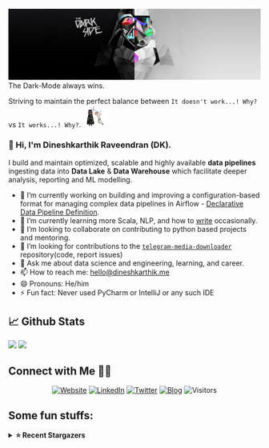 ![](https://github.com/Dineshkarthik/Dineshkarthik/blob/master/assets/cover.jpg)
The Dark-Mode always wins.

Striving to maintain the perfect balance between `It doesn't work...! Why?` vs `It works...! Why?`. <img src="https://github.com/Dineshkarthik/Dineshkarthik/blob/master/assets/starwars_fight.gif" width="50">


### 👋 Hi, I'm Dineshkarthik Raveendran (DK).

I build and maintain optimized, scalable and highly available **data pipelines** ingesting data into **Data Lake** & **Data Warehouse** which facilitate deeper analysis, reporting and ML modelling.


- 🔭 I’m currently working on building and improving a configuration-based format for managing complex data pipelines in Airflow - [Declarative Data Pipeline Definition](https://www.thoughtworks.com/de/radar/techniques?blipid=202005084).
- 🌱 I’m currently learning more Scala, NLP, and how to [write](https://medium.com/@dineshkarthik.r) occasionally.
- 👯 I’m looking to collaborate on contributing to python based projects and mentoring.
- 🤔 I’m looking for contributions to the [`telegram-media-downloader`](https://github.com/Dineshkarthik/telegram_media_downloader) repository(code, report issues) 
- 💬 Ask me about data science and engineering, learning, and career.
- 📫 How to reach me: [hello@dineshkarthik.me](mailto:hello@dineshkarthik.me)
- 😄 Pronouns: He/him
- ⚡ Fun fact: Never used PyCharm or IntelliJ or any such IDE

## 📈 Github Stats
<img height="180em" src="https://github-readme-stats.vercel.app/api?username=Dineshkarthik&show_icons=true&hide_border=true&&count_private=true&include_all_commits=true" />
<img height="180em" src="https://github-readme-streak-stats.herokuapp.com/?user=Dineshkarthik&hide_border=true" />
  
## Connect with Me 🤝🏻

<p align="center">
<a href="https://dineshkarthik.me"><img alt="Website" src="https://img.shields.io/badge/Website-dineshkarthik.me-blue?style=flat&logo=google-chrome"></a>
<a href="https://www.linkedin.com/in/dineshkarthik-r/"><img alt="LinkedIn" src="https://img.shields.io/badge/LinkedIN-Dineshkarthik%20Raveendran-blue?style=flat&logo=linkedin"></a>
<a href="https://twitter.com/Dineshkarthik_R"><img alt="Twitter" src="https://img.shields.io/badge/Twitter-Dineshkarthik%20R-blue?style=flat&logo=twitter"></a>
<a href="https://medium.com/@dineshkarthik.r"><img alt="Blog" src="https://img.shields.io/badge/Medium-Dineshkarthik%20Raveendran-blue?style=flat&logo=medium"></a>
<img alt="Visitors" src="https://visitor-badge.laobi.icu/badge?page_id=Dineshkarthik">
</p>


## Some fun stuffs:

<details>
  <summary><b>⭐ Recent Stargazers</b></summary>
  <table cellspacing="0" cellpadding="0" style="border: none;">
    <tbody cellspacing="0" cellpadding="0" style="border: none;">
      <tr style="border: none;">
        <td style="border: none">
          <a href="https://github.com/zhanglianxin">
            <img
              style="border-radius: 50%;"
              align="left"
              src="https://avatars.githubusercontent.com/u/9329713?u=c59609ce30eedbb520125be6c49c7e40f4128a4d&v=4"
              width="96"
              height="65"
            />
          </a>
        </td>
        <td style="border: none">
          <div>
            <a href="https://github.com/zhanglianxin">zhanglianxin</a> 
            starred <a href="https://github.com/Dineshkarthik/telegram_media_downloader">telegram_media_downloader</a>
          </div>
          <div>
            User Bio: Deep work practicer.
          </div>
        </td>
      </tr>
      <tr style="border: none;">
        <td style="border: none">
          <a href="https://github.com/lifei6671">
            <img
              style="border-radius: 50%;"
              align="left"
              src="https://avatars.githubusercontent.com/u/3665700?u=39964733dab138070764b933004140375efd919a&v=4"
              width="96"
              height="65"
            />
          </a>
        </td>
        <td style="border: none">
          <div>
            <a href="https://github.com/lifei6671">Minho</a> 
            starred <a href="https://github.com/Dineshkarthik/telegram_media_downloader">telegram_media_downloader</a>
          </div>
          <div>
            User Bio: 一个纯粹的PHPer
          </div>
        </td>
      </tr>
      <tr style="border: none;">
        <td style="border: none">
          <a href="https://github.com/art435">
            <img
              style="border-radius: 50%;"
              align="left"
              src="https://avatars.githubusercontent.com/u/90341705?v=4"
              width="96"
              height="65"
            />
          </a>
        </td>
        <td style="border: none">
          <div>
            <a href="https://github.com/art435">art435</a> 
            starred <a href="https://github.com/Dineshkarthik/telegram_media_downloader">telegram_media_downloader</a>
          </div>
          <div>
            User Bio: Nothing to 👀 here , no bio...!!
          </div>
        </td>
      </tr>
      <tr style="border: none;">
        <td style="border: none">
          <a href="https://github.com/Ramzh">
            <img
              style="border-radius: 50%;"
              align="left"
              src="https://avatars.githubusercontent.com/u/20802073?u=c127b2aeeaf6072d179ac855fd91618fbb747dfe&v=4"
              width="96"
              height="65"
            />
          </a>
        </td>
        <td style="border: none">
          <div>
            <a href="https://github.com/Ramzh">Ramzh</a> 
            starred <a href="https://github.com/Dineshkarthik/telegram_media_downloader">telegram_media_downloader</a>
          </div>
          <div>
            User Bio: Data Engineer @ {Fortune_100}
          </div>
        </td>
      </tr>
      <tr style="border: none;">
        <td style="border: none">
          <a href="https://github.com/SimpleZero">
            <img
              style="border-radius: 50%;"
              align="left"
              src="https://avatars.githubusercontent.com/u/12043934?u=aa1b282f96f7a52304e0286d5d233641647da03c&v=4"
              width="96"
              height="65"
            />
          </a>
        </td>
        <td style="border: none">
          <div>
            <a href="https://github.com/SimpleZero">SimpleZero</a> 
            starred <a href="https://github.com/Dineshkarthik/telegram_media_downloader">telegram_media_downloader</a>
          </div>
          <div>
            User Bio: Lazy Zzz~
          </div>
        </td>
      </tr>
      <tr style="border: none;">
        <td style="border: none">
          <a href="https://github.com/Sadhgun">
            <img
              style="border-radius: 50%;"
              align="left"
              src="https://avatars.githubusercontent.com/u/48918876?v=4"
              width="96"
              height="65"
            />
          </a>
        </td>
        <td style="border: none">
          <div>
            <a href="https://github.com/Sadhgun">Sadhgun Sobti</a> 
            starred <a href="https://github.com/Dineshkarthik/telegram_media_downloader">telegram_media_downloader</a>
          </div>
          <div>
            User Bio: Nothing to 👀 here , no bio...!!
          </div>
        </td>
      </tr>
      <tr style="border: none;">
        <td style="border: none">
          <a href="https://github.com/mjvmroz">
            <img
              style="border-radius: 50%;"
              align="left"
              src="https://avatars.githubusercontent.com/u/4539332?u=434c573c34b2fdb888f8edd08ddaa61507cd46aa&v=4"
              width="96"
              height="65"
            />
          </a>
        </td>
        <td style="border: none">
          <div>
            <a href="https://github.com/mjvmroz">Michael Mroz</a> 
            starred <a href="https://github.com/Dineshkarthik/telegram_media_downloader">telegram_media_downloader</a>
          </div>
          <div>
            User Bio: Caffeine and ramen enthusiast, principal engineer at MonetizeNow.
          </div>
        </td>
      </tr>
      <tr style="border: none;">
        <td style="border: none">
          <a href="https://github.com/theonlytruebigmac">
            <img
              style="border-radius: 50%;"
              align="left"
              src="https://avatars.githubusercontent.com/u/16283759?u=51d7903abd0ddf26d4a2d06d2a6f2a9af565843d&v=4"
              width="96"
              height="65"
            />
          </a>
        </td>
        <td style="border: none">
          <div>
            <a href="https://github.com/theonlytruebigmac">Zach Frazier</a> 
            starred <a href="https://github.com/Dineshkarthik/telegram_media_downloader">telegram_media_downloader</a>
          </div>
          <div>
            User Bio: SOC / NOC / DevOps
          </div>
        </td>
      </tr>
      <tr style="border: none;">
        <td style="border: none">
          <a href="https://github.com/DrF014">
            <img
              style="border-radius: 50%;"
              align="left"
              src="https://avatars.githubusercontent.com/u/71198144?v=4"
              width="96"
              height="65"
            />
          </a>
        </td>
        <td style="border: none">
          <div>
            <a href="https://github.com/DrF014">DrF014</a> 
            starred <a href="https://github.com/Dineshkarthik/telegram_media_downloader">telegram_media_downloader</a>
          </div>
          <div>
            User Bio: Nothing to 👀 here , no bio...!!
          </div>
        </td>
      </tr>
      <tr style="border: none;">
        <td style="border: none">
          <a href="https://github.com/bleszerd">
            <img
              style="border-radius: 50%;"
              align="left"
              src="https://avatars.githubusercontent.com/u/77847606?v=4"
              width="96"
              height="65"
            />
          </a>
        </td>
        <td style="border: none">
          <div>
            <a href="https://github.com/bleszerd">Vinícius Resende</a> 
            starred <a href="https://github.com/Dineshkarthik/telegram_media_downloader">telegram_media_downloader</a>
          </div>
          <div>
            User Bio: Full Stack Engineer - 

Passionate about technology and software development
          </div>
        </td>
      </tr>
      </tbody>
  </table>
</details>